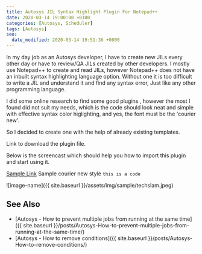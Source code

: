 ```yaml
---
title: Autosys JIL Syntax Highlight Plugin For Notepad++
date: 2020-03-14 19:00:00 +0100
categories: [Autosys, Scheduler]
tags: [Autosys]
seo:
  date_modified: 2020-03-14 19:51:36 +0000
---
```


In my day job as an Autosys developer, I have to create new JILs every other day or have to review/QA JILs created by other developers. I mostly use Notepad++ to create and read JILs, however Notepad++ does not have an inbuilt syntax highlighting language option. Without one it is too difficult to write a JIL and understand it and find any syntax error, Just like any other programming language.

I did some online research to find some good plugins , however the most I found did not suit my needs, which is the code should look neat and simple with effective syntax color higlighting, and yes, the font must be the 'courier new'.

So I decided to create one with the help of already existing templates.

Link to download the plugin file.

Below is the screencast which should help you how to import this plugin and start using it.

[Sample Link](https://www.example.com/) 
Sample courier new style `this is a code`


![image-name]({{ site.baseurl }}/assets/img/sample/techslam.jpeg)

## See Also

* [Autosys - How to prevent multiple jobs from running at the same time]({{ site.baseurl }}/posts/Autosys-How-to-prevent-multiple-jobs-from-running-at-the-same-time/)
* [Autosys - How to remove conditions]({{ site.baseurl }}/posts/Autosys-How-to-remove-conditions/)

